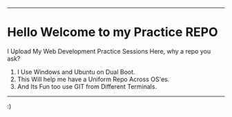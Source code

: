 <hr/>
<h1> Hello Welcome to my Practice REPO</h1>
<p> I Upload My Web Development Practice Sessions Here, why a repo you ask?</p>

<ol>
<li>I Use Windows and Ubuntu on Dual Boot. </li>
<li>This Will help me have a Uniform Repo Across OS'es.</li>
<li>And Its Fun too use GIT from Different Terminals.</li>
</ol>

<hr/>
:)
